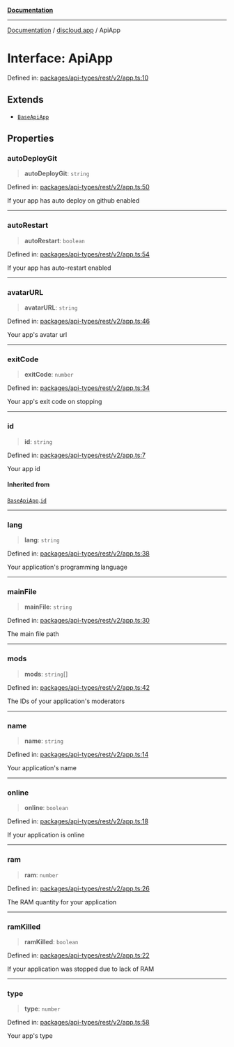 [**Documentation**](../../README.md)

***

[Documentation](../../packages.md) / [discloud.app](../README.md) / ApiApp

# Interface: ApiApp

Defined in: [packages/api-types/rest/v2/app.ts:10](https://github.com/discloud/discloud.app/blob/5b4e3fe9c701f0b4f5ffa4246f463403d1e47fa1/packages/api-types/rest/v2/app.ts#L10)

## Extends

- [`BaseApiApp`](BaseApiApp.md)

## Properties

### autoDeployGit

> **autoDeployGit**: `string`

Defined in: [packages/api-types/rest/v2/app.ts:50](https://github.com/discloud/discloud.app/blob/5b4e3fe9c701f0b4f5ffa4246f463403d1e47fa1/packages/api-types/rest/v2/app.ts#L50)

If your app has auto deploy on github enabled

***

### autoRestart

> **autoRestart**: `boolean`

Defined in: [packages/api-types/rest/v2/app.ts:54](https://github.com/discloud/discloud.app/blob/5b4e3fe9c701f0b4f5ffa4246f463403d1e47fa1/packages/api-types/rest/v2/app.ts#L54)

If your app has auto-restart enabled

***

### avatarURL

> **avatarURL**: `string`

Defined in: [packages/api-types/rest/v2/app.ts:46](https://github.com/discloud/discloud.app/blob/5b4e3fe9c701f0b4f5ffa4246f463403d1e47fa1/packages/api-types/rest/v2/app.ts#L46)

Your app's avatar url

***

### exitCode

> **exitCode**: `number`

Defined in: [packages/api-types/rest/v2/app.ts:34](https://github.com/discloud/discloud.app/blob/5b4e3fe9c701f0b4f5ffa4246f463403d1e47fa1/packages/api-types/rest/v2/app.ts#L34)

Your app's exit code on stopping

***

### id

> **id**: `string`

Defined in: [packages/api-types/rest/v2/app.ts:7](https://github.com/discloud/discloud.app/blob/5b4e3fe9c701f0b4f5ffa4246f463403d1e47fa1/packages/api-types/rest/v2/app.ts#L7)

Your app id

#### Inherited from

[`BaseApiApp`](BaseApiApp.md).[`id`](BaseApiApp.md#id)

***

### lang

> **lang**: `string`

Defined in: [packages/api-types/rest/v2/app.ts:38](https://github.com/discloud/discloud.app/blob/5b4e3fe9c701f0b4f5ffa4246f463403d1e47fa1/packages/api-types/rest/v2/app.ts#L38)

Your application's programming language

***

### mainFile

> **mainFile**: `string`

Defined in: [packages/api-types/rest/v2/app.ts:30](https://github.com/discloud/discloud.app/blob/5b4e3fe9c701f0b4f5ffa4246f463403d1e47fa1/packages/api-types/rest/v2/app.ts#L30)

The main file path

***

### mods

> **mods**: `string`[]

Defined in: [packages/api-types/rest/v2/app.ts:42](https://github.com/discloud/discloud.app/blob/5b4e3fe9c701f0b4f5ffa4246f463403d1e47fa1/packages/api-types/rest/v2/app.ts#L42)

The IDs of your application's moderators

***

### name

> **name**: `string`

Defined in: [packages/api-types/rest/v2/app.ts:14](https://github.com/discloud/discloud.app/blob/5b4e3fe9c701f0b4f5ffa4246f463403d1e47fa1/packages/api-types/rest/v2/app.ts#L14)

Your application's name

***

### online

> **online**: `boolean`

Defined in: [packages/api-types/rest/v2/app.ts:18](https://github.com/discloud/discloud.app/blob/5b4e3fe9c701f0b4f5ffa4246f463403d1e47fa1/packages/api-types/rest/v2/app.ts#L18)

If your application is online

***

### ram

> **ram**: `number`

Defined in: [packages/api-types/rest/v2/app.ts:26](https://github.com/discloud/discloud.app/blob/5b4e3fe9c701f0b4f5ffa4246f463403d1e47fa1/packages/api-types/rest/v2/app.ts#L26)

The RAM quantity for your application

***

### ramKilled

> **ramKilled**: `boolean`

Defined in: [packages/api-types/rest/v2/app.ts:22](https://github.com/discloud/discloud.app/blob/5b4e3fe9c701f0b4f5ffa4246f463403d1e47fa1/packages/api-types/rest/v2/app.ts#L22)

If your application was stopped due to lack of RAM

***

### type

> **type**: `number`

Defined in: [packages/api-types/rest/v2/app.ts:58](https://github.com/discloud/discloud.app/blob/5b4e3fe9c701f0b4f5ffa4246f463403d1e47fa1/packages/api-types/rest/v2/app.ts#L58)

Your app's type
